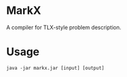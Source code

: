 # MarkX

A compiler for TLX-style problem description.

# Usage

`java -jar markx.jar [input] [output]`
